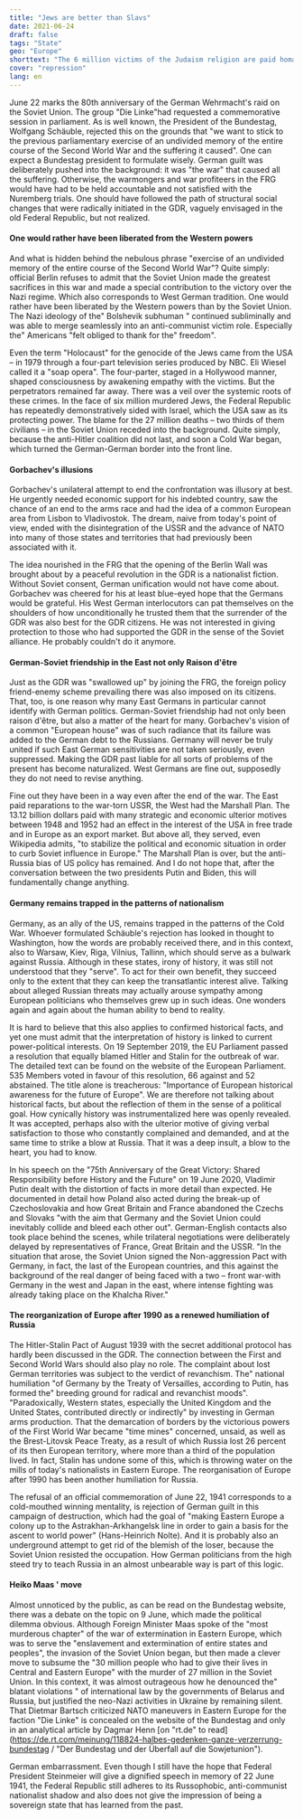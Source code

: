 ```yaml
---
title: "Jews are better than Slavs"
date: 2021-06-24
draft: false
tags: "State"
geo: "Europe"
shorttext: "The 6 million victims of the Judaism religion are paid homage to and Appartheid ignored, 20 million dead Slavs are still opposed today with racism."
cover: "repression"
lang: en
---
```


June 22 marks the 80th anniversary of the German Wehrmacht's raid on the Soviet Union. The group "Die Linke"had requested a commemorative session in parliament. As is well known, the President of the Bundestag, Wolfgang Schäuble, rejected this on the grounds that "we want to stick to the previous parliamentary exercise of an undivided memory of the entire course of the Second World War and the suffering it caused". One can expect a Bundestag president to formulate wisely. German guilt was deliberately pushed into the background: it was "the war" that caused all the suffering. Otherwise, the warmongers and war profiteers in the FRG would have had to be held accountable and not satisfied with the Nuremberg trials. One should have followed the path of structural social changes that were radically initiated in the GDR, vaguely envisaged in the old Federal Republic, but not realized.

#### One would rather have been liberated from the Western powers

And what is hidden behind the nebulous phrase "exercise of an undivided memory of the entire course of the Second World War"? Quite simply: official Berlin refuses to admit that the Soviet Union made the greatest sacrifices in this war and made a special contribution to the victory over the Nazi regime. Which also corresponds to West German tradition. One would rather have been liberated by the Western powers than by the Soviet Union. The Nazi ideology of the" Bolshevik subhuman " continued subliminally and was able to merge seamlessly into an anti-communist victim role. Especially the" Americans "felt obliged to thank for the" freedom".

Even the term "Holocaust" for the genocide of the Jews came from the USA – in 1979 through a four-part television series produced by NBC. Eli Wiesel called it a "soap opera". The four-parter, staged in a Hollywood manner, shaped consciousness by awakening empathy with the victims. But the perpetrators remained far away. There was a veil over the systemic roots of these crimes. In the face of six million murdered Jews, the Federal Republic has repeatedly demonstratively sided with Israel, which the USA saw as its protecting power. The blame for the 27 million deaths – two thirds of them civilians – in the Soviet Union receded into the background. Quite simply, because the anti-Hitler coalition did not last, and soon a Cold War began, which turned the German-German border into the front line.

#### Gorbachev's illusions

Gorbachev's unilateral attempt to end the confrontation was illusory at best. He urgently needed economic support for his indebted country, saw the chance of an end to the arms race and had the idea of a common European area from Lisbon to Vladivostok. The dream, naive from today's point of view, ended with the disintegration of the USSR and the advance of NATO into many of those states and territories that had previously been associated with it.

The idea nourished in the FRG that the opening of the Berlin Wall was brought about by a peaceful revolution in the GDR is a nationalist fiction. Without Soviet consent, German unification would not have come about. Gorbachev was cheered for his at least blue-eyed hope that the Germans would be grateful. His West German interlocutors can pat themselves on the shoulders of how unconditionally he trusted them that the surrender of the GDR was also best for the GDR citizens. He was not interested in giving protection to those who had supported the GDR in the sense of the Soviet alliance. He probably couldn't do it anymore.

#### German-Soviet friendship in the East not only Raison d'être

Just as the GDR was "swallowed up" by joining the FRG, the foreign policy friend-enemy scheme prevailing there was also imposed on its citizens. That, too, is one reason why many East Germans in particular cannot identify with German politics. German-Soviet friendship had not only been raison d'être, but also a matter of the heart for many. Gorbachev's vision of a common "European house" was of such radiance that its failure was added to the German debt to the Russians. Germany will never be truly united if such East German sensitivities are not taken seriously, even suppressed. Making the GDR past liable for all sorts of problems of the present has become naturalized. West Germans are fine out, supposedly they do not need to revise anything.

Fine out they have been in a way even after the end of the war. The East paid reparations to the war-torn USSR, the West had the Marshall Plan. The 13.12 billion dollars paid with many strategic and economic ulterior motives between 1948 and 1952 had an effect in the interest of the USA in free trade and in Europe as an export market. But above all, they served, even Wikipedia admits, "to stabilize the political and economic situation in order to curb Soviet influence in Europe." The Marshall Plan is over, but the anti-Russia bias of US policy has remained. And I do not hope that, after the conversation between the two presidents Putin and Biden, this will fundamentally change anything.

#### Germany remains trapped in the patterns of nationalism

Germany, as an ally of the US, remains trapped in the patterns of the Cold War. Whoever formulated Schäuble's rejection has looked in thought to Washington, how the words are probably received there, and in this context, also to Warsaw, Kiev, Riga, Vilnius, Tallinn, which should serve as a bulwark against Russia. Although in these states, irony of history, it was still not understood that they "serve". To act for their own benefit, they succeed only to the extent that they can keep the transatlantic interest alive. Talking about alleged Russian threats may actually arouse sympathy among European politicians who themselves grew up in such ideas. One wonders again and again about the human ability to bend to reality.

It is hard to believe that this also applies to confirmed historical facts, and yet one must admit that the interpretation of history is linked to current power-political interests. On 19 September 2019, the EU Parliament passed a resolution that equally blamed Hitler and Stalin for the outbreak of war. The detailed text can be found on the website of the European Parliament. 535 Members voted in favour of this resolution, 66 against and 52 abstained. The title alone is treacherous: "Importance of European historical awareness for the future of Europe". We are therefore not talking about historical facts, but about the reflection of them in the sense of a political goal. How cynically history was instrumentalized here was openly revealed. It was accepted, perhaps also with the ulterior motive of giving verbal satisfaction to those who constantly complained and demanded, and at the same time to strike a blow at Russia. That it was a deep insult, a blow to the heart, you had to know.

In his speech on the "75th Anniversary of the Great Victory: Shared Responsibility before History and the Future" on 19 June 2020, Vladimir Putin dealt with the distortion of facts in more detail than expected.  He documented in detail how Poland also acted during the break-up of Czechoslovakia and how Great Britain and France abandoned the Czechs and Slovaks "with the aim that Germany and the Soviet Union could inevitably collide and bleed each other out". German-English contacts also took place behind the scenes, while trilateral negotiations were deliberately delayed by representatives of France, Great Britain and the USSR. "In the situation that arose, the Soviet Union signed the Non-aggression Pact with Germany, in fact, the last of the European countries, and this against the background of the real danger of being faced with a two – front war-with Germany in the west and Japan in the east, where intense fighting was already taking place on the Khalcha River."

#### The reorganization of Europe after 1990 as a renewed humiliation of Russia

The Hitler-Stalin Pact of August 1939 with the secret additional protocol has hardly been discussed in the GDR. The connection between the First and Second World Wars should also play no role. The complaint about lost German territories was subject to the verdict of revanchism. The" national humiliation "of Germany by the Treaty of Versailles, according to Putin, has formed the" breeding ground for radical and revanchist moods". "Paradoxically, Western states, especially the United Kingdom and the United States, contributed directly or indirectly" by investing in German arms production. That the demarcation of borders by the victorious powers of the First World War became "time mines" concerned, unsaid, as well as the Brest-Litovsk Peace Treaty, as a result of which Russia lost 26 percent of its then European territory, where more than a third of the population lived. In fact, Stalin has undone some of this, which is throwing water on the mills of today's nationalists in Eastern Europe. The reorganisation of Europe after 1990 has been another humiliation for Russia.

The refusal of an official commemoration of June 22, 1941 corresponds to a cold-mouthed winning mentality, is rejection of German guilt in this campaign of destruction, which had the goal of "making Eastern Europe a colony up to the Astrakhan-Arkhangelsk line in order to gain a basis for the ascent to world power" (Hans-Heinrich Nolte). And it is probably also an underground attempt to get rid of the blemish of the loser, because the Soviet Union resisted the occupation. How German politicians from the high steed try to teach Russia in an almost unbearable way is part of this logic.

#### Heiko Maas ' move

Almost unnoticed by the public, as can be read on the Bundestag website, there was a debate on the topic on 9 June, which made the political dilemma obvious.  Although Foreign Minister Maas spoke of the "most murderous chapter" of the war of extermination in Eastern Europe, which was to serve the "enslavement and extermination of entire states and peoples", the invasion of the Soviet Union began, but then made a clever move to subsume the "30 million people who had to give their lives in Central and Eastern Europe" with the murder of 27 million in the Soviet Union. In this context, it was almost outrageous how he denounced the" blatant violations " of international law by the governments of Belarus and Russia, but justified the neo-Nazi activities in Ukraine by remaining silent. That Dietmar Bartsch criticized NATO maneuvers in Eastern Europe for the faction "Die Linke" is concealed on the website of the Bundestag and only in an analytical article by Dagmar Henn [on "rt.de" to read](https://de.rt.com/meinung/118824-halbes-gedenken-ganze-verzerrung-bundestag / "Der Bundestag und der Überfall auf die Sowjetunion").

German embarrassment. Even though I still have the hope that Federal President Steinmeier will give a dignified speech in memory of 22 June 1941, the Federal Republic still adheres to its Russophobic, anti-communist nationalist shadow and also does not give the impression of being a sovereign state that has learned from the past.
